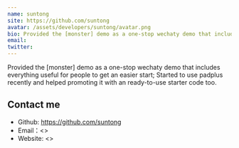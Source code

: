 ```yaml
---
name: suntong
site: https://github.com/suntong
avatar: /assets/developers/suntong/avatar.png
bio: Provided the [monster] demo as a one-stop wechaty demo that includes everything useful for people to get an easier start; Started to use padplus recently and helped promoting it with an ready-to-use starter code too.
email: 
twitter: 
---
```


Provided the [monster] demo as a one-stop wechaty demo that includes everything useful for people to get an easier start; Started to use padplus recently and helped promoting it with an ready-to-use starter code too.

## Contact me

- Github: <https://github.com/suntong>
- Email：<>
- Website: <>
  